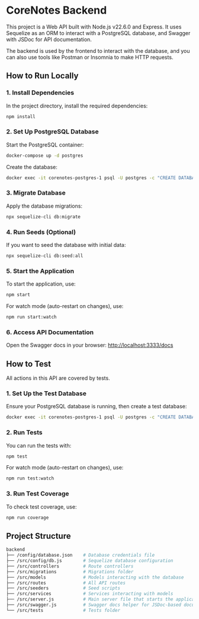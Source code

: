# CoreNotes Backend

This project is a Web API built with Node.js v22.6.0 and Express. It uses Sequelize as an ORM to interact with a PostgreSQL database, and Swagger with JSDoc for API documentation.

The backend is used by the frontend to interact with the database, and you can also use tools like Postman or Insomnia to make HTTP requests.

## How to Run Locally

### 1. Install Dependencies
In the project directory, install the required dependencies:
```bash
npm install
```

### 2. Set Up PostgreSQL Database
Start the PostgreSQL container:
```bash
docker-compose up -d postgres
```

Create the database:
```bash
docker exec -it corenotes-postgres-1 psql -U postgres -c "CREATE DATABASE notesdb;"
```

### 3. Migrate Database
Apply the database migrations:
```bash
npx sequelize-cli db:migrate
```

### 4. Run Seeds (Optional)
If you want to seed the database with initial data:
```bash
npx sequelize-cli db:seed:all
```

### 5. Start the Application
To start the application, use:
```bash
npm start
```
For watch mode (auto-restart on changes), use:
```bash
npm run start:watch
```

### 6. Access API Documentation
Open the Swagger docs in your browser:
[http://localhost:3333/docs](http://localhost:3333/docs)

## How to Test

All actions in this API are covered by tests.

### 1. Set Up the Test Database
Ensure your PostgreSQL database is running, then create a test database:
```bash
docker exec -it corenotes-postgres-1 psql -U postgres -c "CREATE DATABASE notesdb_test;"
```

### 2. Run Tests
You can run the tests with:
```bash
npm test
```
For watch mode (auto-restart on changes), use:
```bash
npm run test:watch
```

### 3. Run Test Coverage
To check test coverage, use:
```bash
npm run coverage
```

## Project Structure

```bash
backend
├── /config/database.json    # Database credentials file
├── /src/config/db.js        # Sequelize database configuration
├── /src/controllers         # Route controllers
├── /src/migrations          # Migrations folder
├── /src/models              # Models interacting with the database
├── /src/routes              # All API routes
├── /src/seeders             # Seed scripts
├── /src/services            # Services interacting with models
├── /src/server.js           # Main server file that starts the application
├── /src/swagger.js          # Swagger docs helper for JSDoc-based documentation
└── /src/tests               # Tests folder
```
